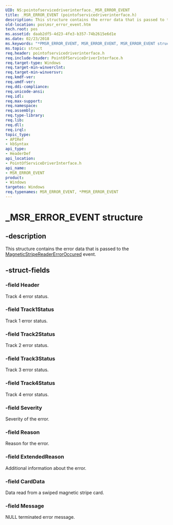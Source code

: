 ```yaml
---
UID: NS:pointofservicedriverinterface._MSR_ERROR_EVENT
title: _MSR_ERROR_EVENT (pointofservicedriverinterface.h)
description: This structure contains the error data that is passed to the MagneticStripeReaderErrorOccured event.
old-location: pos\msr_error_event.htm
tech.root: pos
ms.assetid: daab2df5-4d23-4fe3-b357-74b2615e6d1e
ms.date: 02/23/2018
ms.keywords: "*PMSR_ERROR_EVENT, MSR_ERROR_EVENT, MSR_ERROR_EVENT structure, PMSR_ERROR_EVENT, PMSR_ERROR_EVENT structure pointer, _MSR_ERROR_EVENT, pointofservicedriverinterface/MSR_ERROR_EVENT, pointofservicedriverinterface/PMSR_ERROR_EVENT, pos.msr_error_event"
ms.topic: struct
req.header: pointofservicedriverinterface.h
req.include-header: PointOfServiceDriverInterface.h
req.target-type: Windows
req.target-min-winverclnt: 
req.target-min-winversvr: 
req.kmdf-ver: 
req.umdf-ver: 
req.ddi-compliance: 
req.unicode-ansi: 
req.idl: 
req.max-support: 
req.namespace: 
req.assembly: 
req.type-library: 
req.lib: 
req.dll: 
req.irql: 
topic_type:
- APIRef
- kbSyntax
api_type:
- HeaderDef
api_location:
- PointOfServiceDriverInterface.h
api_name:
- MSR_ERROR_EVENT
product:
- Windows
targetos: Windows
req.typenames: MSR_ERROR_EVENT, *PMSR_ERROR_EVENT
---
```


# _MSR_ERROR_EVENT structure


## -description


This structure contains the error data that is passed to the <a href="https://docs.microsoft.com/previous-versions/windows/hardware/previsioning-framework/dn772151(v=vs.85)">MagneticStripeReaderErrorOccured</a> event.


## -struct-fields




### -field Header

Track 4 error status.


### -field Track1Status

Track 1 error status.


### -field Track2Status

Track 2 error status.


### -field Track3Status

Track 3 error status.


### -field Track4Status

Track 4 error status.


### -field Severity

Severity of the error.


### -field Reason

Reason for the error.


### -field ExtendedReason

Additional information about the error.


### -field CardData

Data read from a swiped magnetic stripe card.


### -field Message

NULL terminated error message.

